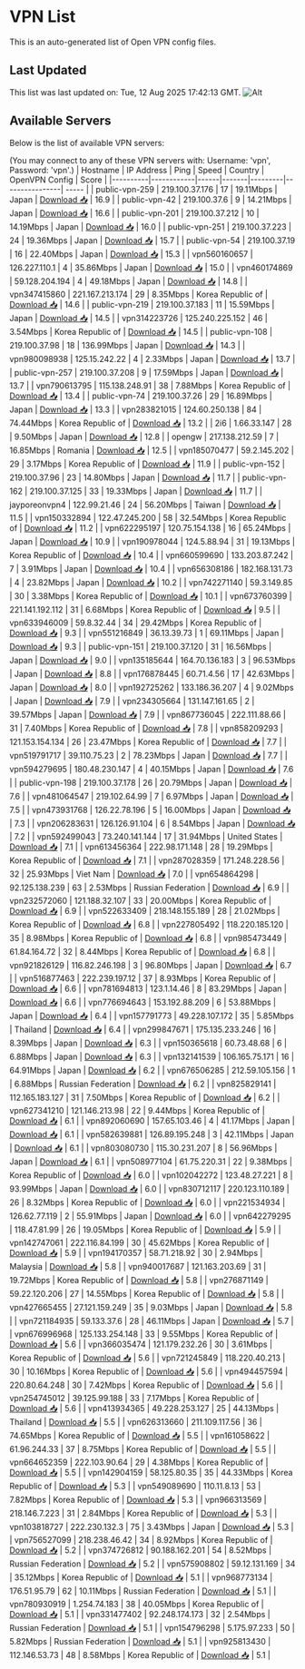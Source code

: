 # VPN List

This is an auto-generated list of Open VPN config files.

## Last Updated

This list was last updated on: Tue, 12 Aug 2025 17:42:13 GMT.
![Alt](https://repobeats.axiom.co/api/embed/186b98318ef1479477931607c1ad7d823f12451f.svg "Repobeats analytics image")

## Available Servers

Below is the list of available VPN servers:

(You may connect to any of these VPN servers with: Username: 'vpn', Password: 'vpn'.)
| Hostname | IP Address | Ping | Speed | Country | OpenVPN Config | Score |
|----------|------------|------|-------|---------|----------------| ----- |
| public-vpn-259 | 219.100.37.176 | 17 | 19.11Mbps | Japan | [Download 📥](./configs/server_0_JP.ovpn) | 16.9 |
| public-vpn-42 | 219.100.37.6 | 9 | 14.21Mbps | Japan | [Download 📥](./configs/server_1_JP.ovpn) | 16.6 |
| public-vpn-201 | 219.100.37.212 | 10 | 14.19Mbps | Japan | [Download 📥](./configs/server_2_JP.ovpn) | 16.0 |
| public-vpn-251 | 219.100.37.223 | 24 | 19.36Mbps | Japan | [Download 📥](./configs/server_3_JP.ovpn) | 15.7 |
| public-vpn-54 | 219.100.37.19 | 16 | 22.40Mbps | Japan | [Download 📥](./configs/server_4_JP.ovpn) | 15.3 |
| vpn560160657 | 126.227.110.1 | 4 | 35.86Mbps | Japan | [Download 📥](./configs/server_5_JP.ovpn) | 15.0 |
| vpn460174869 | 59.128.204.194 | 4 | 49.18Mbps | Japan | [Download 📥](./configs/server_6_JP.ovpn) | 14.8 |
| vpn347415860 | 221.167.213.174 | 29 | 8.35Mbps | Korea Republic of | [Download 📥](./configs/server_7_KR.ovpn) | 14.6 |
| public-vpn-219 | 219.100.37.183 | 11 | 15.59Mbps | Japan | [Download 📥](./configs/server_8_JP.ovpn) | 14.5 |
| vpn314223726 | 125.240.225.152 | 46 | 3.54Mbps | Korea Republic of | [Download 📥](./configs/server_9_KR.ovpn) | 14.5 |
| public-vpn-108 | 219.100.37.98 | 18 | 136.99Mbps | Japan | [Download 📥](./configs/server_10_JP.ovpn) | 14.3 |
| vpn980098938 | 125.15.242.22 | 4 | 2.33Mbps | Japan | [Download 📥](./configs/server_11_JP.ovpn) | 13.7 |
| public-vpn-257 | 219.100.37.208 | 9 | 17.59Mbps | Japan | [Download 📥](./configs/server_12_JP.ovpn) | 13.7 |
| vpn790613795 | 115.138.248.91 | 38 | 7.88Mbps | Korea Republic of | [Download 📥](./configs/server_13_KR.ovpn) | 13.4 |
| public-vpn-74 | 219.100.37.26 | 29 | 16.89Mbps | Japan | [Download 📥](./configs/server_14_JP.ovpn) | 13.3 |
| vpn283821015 | 124.60.250.138 | 84 | 74.44Mbps | Korea Republic of | [Download 📥](./configs/server_15_KR.ovpn) | 13.2 |
| 2i6 | 1.66.33.147 | 28 | 9.50Mbps | Japan | [Download 📥](./configs/server_16_JP.ovpn) | 12.8 |
| opengw | 217.138.212.59 | 7 | 16.85Mbps | Romania | [Download 📥](./configs/server_17_RO.ovpn) | 12.5 |
| vpn185070477 | 59.2.145.202 | 29 | 3.17Mbps | Korea Republic of | [Download 📥](./configs/server_18_KR.ovpn) | 11.9 |
| public-vpn-152 | 219.100.37.96 | 23 | 14.80Mbps | Japan | [Download 📥](./configs/server_19_JP.ovpn) | 11.7 |
| public-vpn-162 | 219.100.37.125 | 33 | 19.33Mbps | Japan | [Download 📥](./configs/server_20_JP.ovpn) | 11.7 |
| jayporeonvpn4 | 122.99.21.46 | 24 | 56.20Mbps | Taiwan | [Download 📥](./configs/server_21_TW.ovpn) | 11.5 |
| vpn150332894 | 122.47.245.200 | 58 | 32.54Mbps | Korea Republic of | [Download 📥](./configs/server_22_KR.ovpn) | 11.2 |
| vpn622295197 | 120.75.154.138 | 16 | 65.24Mbps | Japan | [Download 📥](./configs/server_23_JP.ovpn) | 10.9 |
| vpn190978044 | 124.5.88.94 | 31 | 19.13Mbps | Korea Republic of | [Download 📥](./configs/server_24_KR.ovpn) | 10.4 |
| vpn660599690 | 133.203.87.242 | 7 | 3.91Mbps | Japan | [Download 📥](./configs/server_25_JP.ovpn) | 10.4 |
| vpn656308186 | 182.168.131.73 | 4 | 23.82Mbps | Japan | [Download 📥](./configs/server_26_JP.ovpn) | 10.2 |
| vpn742271140 | 59.3.149.85 | 30 | 3.38Mbps | Korea Republic of | [Download 📥](./configs/server_27_KR.ovpn) | 10.1 |
| vpn673760399 | 221.141.192.112 | 31 | 6.68Mbps | Korea Republic of | [Download 📥](./configs/server_28_KR.ovpn) | 9.5 |
| vpn633946009 | 59.8.32.44 | 34 | 29.42Mbps | Korea Republic of | [Download 📥](./configs/server_29_KR.ovpn) | 9.3 |
| vpn551216849 | 36.13.39.73 | 1 | 69.11Mbps | Japan | [Download 📥](./configs/server_30_JP.ovpn) | 9.3 |
| public-vpn-151 | 219.100.37.120 | 31 | 16.56Mbps | Japan | [Download 📥](./configs/server_31_JP.ovpn) | 9.0 |
| vpn135185644 | 164.70.136.183 | 3 | 96.53Mbps | Japan | [Download 📥](./configs/server_32_JP.ovpn) | 8.8 |
| vpn176878445 | 60.71.4.56 | 17 | 42.63Mbps | Japan | [Download 📥](./configs/server_33_JP.ovpn) | 8.0 |
| vpn192725262 | 133.186.36.207 | 4 | 9.02Mbps | Japan | [Download 📥](./configs/server_34_JP.ovpn) | 7.9 |
| vpn234305664 | 131.147.161.65 | 2 | 39.57Mbps | Japan | [Download 📥](./configs/server_35_JP.ovpn) | 7.9 |
| vpn867736045 | 222.111.88.66 | 31 | 7.40Mbps | Korea Republic of | [Download 📥](./configs/server_36_KR.ovpn) | 7.8 |
| vpn858209293 | 121.153.154.134 | 26 | 23.47Mbps | Korea Republic of | [Download 📥](./configs/server_37_KR.ovpn) | 7.7 |
| vpn519791717 | 39.110.75.23 | 2 | 78.23Mbps | Japan | [Download 📥](./configs/server_38_JP.ovpn) | 7.7 |
| vpn594279695 | 180.48.230.147 | 4 | 40.15Mbps | Japan | [Download 📥](./configs/server_39_JP.ovpn) | 7.6 |
| public-vpn-198 | 219.100.37.178 | 26 | 20.79Mbps | Japan | [Download 📥](./configs/server_40_JP.ovpn) | 7.6 |
| vpn481064547 | 219.102.64.99 | 7 | 6.97Mbps | Japan | [Download 📥](./configs/server_41_JP.ovpn) | 7.5 |
| vpn473931768 | 126.22.78.196 | 5 | 16.00Mbps | Japan | [Download 📥](./configs/server_42_JP.ovpn) | 7.3 |
| vpn206283631 | 126.126.91.104 | 6 | 8.54Mbps | Japan | [Download 📥](./configs/server_43_JP.ovpn) | 7.2 |
| vpn592499043 | 73.240.141.144 | 17 | 31.94Mbps | United States | [Download 📥](./configs/server_44_US.ovpn) | 7.1 |
| vpn613456364 | 222.98.171.148 | 28 | 19.29Mbps | Korea Republic of | [Download 📥](./configs/server_45_KR.ovpn) | 7.1 |
| vpn287028359 | 171.248.228.56 | 32 | 25.93Mbps | Viet Nam | [Download 📥](./configs/server_46_VN.ovpn) | 7.0 |
| vpn654864298 | 92.125.138.239 | 63 | 2.53Mbps | Russian Federation | [Download 📥](./configs/server_47_RU.ovpn) | 6.9 |
| vpn232572060 | 121.188.32.107 | 33 | 20.00Mbps | Korea Republic of | [Download 📥](./configs/server_48_KR.ovpn) | 6.9 |
| vpn522633409 | 218.148.155.189 | 28 | 21.02Mbps | Korea Republic of | [Download 📥](./configs/server_49_KR.ovpn) | 6.8 |
| vpn227805492 | 118.220.185.120 | 35 | 8.98Mbps | Korea Republic of | [Download 📥](./configs/server_50_KR.ovpn) | 6.8 |
| vpn985473449 | 61.84.164.72 | 32 | 8.44Mbps | Korea Republic of | [Download 📥](./configs/server_51_KR.ovpn) | 6.8 |
| vpn921826129 | 116.82.246.198 | 3 | 96.80Mbps | Japan | [Download 📥](./configs/server_52_JP.ovpn) | 6.7 |
| vpn516877463 | 222.239.197.12 | 37 | 8.93Mbps | Korea Republic of | [Download 📥](./configs/server_53_KR.ovpn) | 6.6 |
| vpn781694813 | 123.1.14.46 | 8 | 83.29Mbps | Japan | [Download 📥](./configs/server_54_JP.ovpn) | 6.6 |
| vpn776694643 | 153.192.88.209 | 6 | 53.88Mbps | Japan | [Download 📥](./configs/server_55_JP.ovpn) | 6.4 |
| vpn157791773 | 49.228.107.172 | 35 | 5.85Mbps | Thailand | [Download 📥](./configs/server_56_TH.ovpn) | 6.4 |
| vpn299847671 | 175.135.233.246 | 16 | 8.39Mbps | Japan | [Download 📥](./configs/server_57_JP.ovpn) | 6.3 |
| vpn150365618 | 60.73.48.68 | 6 | 6.88Mbps | Japan | [Download 📥](./configs/server_58_JP.ovpn) | 6.3 |
| vpn132141539 | 106.165.75.171 | 16 | 64.91Mbps | Japan | [Download 📥](./configs/server_59_JP.ovpn) | 6.2 |
| vpn676506285 | 212.59.105.156 | 1 | 6.88Mbps | Russian Federation | [Download 📥](./configs/server_60_RU.ovpn) | 6.2 |
| vpn825829141 | 112.165.183.127 | 31 | 7.50Mbps | Korea Republic of | [Download 📥](./configs/server_61_KR.ovpn) | 6.2 |
| vpn627341210 | 121.146.213.98 | 22 | 9.44Mbps | Korea Republic of | [Download 📥](./configs/server_62_KR.ovpn) | 6.1 |
| vpn892060690 | 157.65.103.46 | 4 | 41.17Mbps | Japan | [Download 📥](./configs/server_63_JP.ovpn) | 6.1 |
| vpn582639881 | 126.89.195.248 | 3 | 42.11Mbps | Japan | [Download 📥](./configs/server_64_JP.ovpn) | 6.1 |
| vpn803080730 | 115.30.231.207 | 8 | 56.96Mbps | Japan | [Download 📥](./configs/server_65_JP.ovpn) | 6.1 |
| vpn508977104 | 61.75.220.31 | 22 | 9.38Mbps | Korea Republic of | [Download 📥](./configs/server_66_KR.ovpn) | 6.0 |
| vpn102042272 | 123.48.27.221 | 8 | 93.99Mbps | Japan | [Download 📥](./configs/server_67_JP.ovpn) | 6.0 |
| vpn830712117 | 220.123.110.189 | 26 | 8.32Mbps | Korea Republic of | [Download 📥](./configs/server_68_KR.ovpn) | 6.0 |
| vpn221534934 | 126.62.77.119 | 2 | 55.91Mbps | Japan | [Download 📥](./configs/server_69_JP.ovpn) | 6.0 |
| vpn642279295 | 118.47.81.99 | 26 | 19.05Mbps | Korea Republic of | [Download 📥](./configs/server_70_KR.ovpn) | 5.9 |
| vpn142747061 | 222.116.84.199 | 30 | 45.62Mbps | Korea Republic of | [Download 📥](./configs/server_71_KR.ovpn) | 5.9 |
| vpn194170357 | 58.71.218.92 | 30 | 2.94Mbps | Malaysia | [Download 📥](./configs/server_72_MY.ovpn) | 5.8 |
| vpn940017687 | 121.163.203.69 | 31 | 19.72Mbps | Korea Republic of | [Download 📥](./configs/server_73_KR.ovpn) | 5.8 |
| vpn276871149 | 59.22.120.206 | 27 | 14.55Mbps | Korea Republic of | [Download 📥](./configs/server_74_KR.ovpn) | 5.8 |
| vpn427665455 | 27.121.159.249 | 35 | 9.03Mbps | Japan | [Download 📥](./configs/server_75_JP.ovpn) | 5.8 |
| vpn721184935 | 59.133.37.6 | 28 | 46.11Mbps | Japan | [Download 📥](./configs/server_76_JP.ovpn) | 5.7 |
| vpn676996968 | 125.133.254.148 | 33 | 9.55Mbps | Korea Republic of | [Download 📥](./configs/server_77_KR.ovpn) | 5.6 |
| vpn366035474 | 121.179.232.26 | 30 | 3.61Mbps | Korea Republic of | [Download 📥](./configs/server_78_KR.ovpn) | 5.6 |
| vpn721245849 | 118.220.40.213 | 30 | 10.16Mbps | Korea Republic of | [Download 📥](./configs/server_79_KR.ovpn) | 5.6 |
| vpn494457594 | 220.80.64.248 | 30 | 7.42Mbps | Korea Republic of | [Download 📥](./configs/server_80_KR.ovpn) | 5.6 |
| vpn254745012 | 39.125.99.188 | 33 | 7.17Mbps | Korea Republic of | [Download 📥](./configs/server_81_KR.ovpn) | 5.6 |
| vpn413934365 | 49.228.253.127 | 25 | 44.13Mbps | Thailand | [Download 📥](./configs/server_82_TH.ovpn) | 5.5 |
| vpn626313660 | 211.109.117.56 | 36 | 74.65Mbps | Korea Republic of | [Download 📥](./configs/server_83_KR.ovpn) | 5.5 |
| vpn161058622 | 61.96.244.33 | 37 | 8.75Mbps | Korea Republic of | [Download 📥](./configs/server_84_KR.ovpn) | 5.5 |
| vpn664652359 | 222.103.90.64 | 29 | 4.38Mbps | Korea Republic of | [Download 📥](./configs/server_85_KR.ovpn) | 5.5 |
| vpn142904159 | 58.125.80.35 | 35 | 44.33Mbps | Korea Republic of | [Download 📥](./configs/server_86_KR.ovpn) | 5.3 |
| vpn549089690 | 110.11.8.13 | 53 | 7.82Mbps | Korea Republic of | [Download 📥](./configs/server_87_KR.ovpn) | 5.3 |
| vpn966313569 | 218.146.7.223 | 31 | 2.84Mbps | Korea Republic of | [Download 📥](./configs/server_88_KR.ovpn) | 5.3 |
| vpn103818727 | 222.230.132.3 | 75 | 3.43Mbps | Japan | [Download 📥](./configs/server_89_JP.ovpn) | 5.3 |
| vpn756527099 | 218.238.46.42 | 34 | 8.92Mbps | Korea Republic of | [Download 📥](./configs/server_90_KR.ovpn) | 5.2 |
| vpn374726812 | 90.188.162.201 | 54 | 8.52Mbps | Russian Federation | [Download 📥](./configs/server_91_RU.ovpn) | 5.2 |
| vpn575908802 | 59.12.131.169 | 34 | 35.12Mbps | Korea Republic of | [Download 📥](./configs/server_92_KR.ovpn) | 5.1 |
| vpn968773134 | 176.51.95.79 | 62 | 10.11Mbps | Russian Federation | [Download 📥](./configs/server_93_RU.ovpn) | 5.1 |
| vpn780930919 | 1.254.74.183 | 38 | 40.05Mbps | Korea Republic of | [Download 📥](./configs/server_94_KR.ovpn) | 5.1 |
| vpn331477402 | 92.248.174.173 | 32 | 2.54Mbps | Russian Federation | [Download 📥](./configs/server_95_RU.ovpn) | 5.1 |
| vpn154796298 | 5.175.97.233 | 50 | 5.82Mbps | Russian Federation | [Download 📥](./configs/server_96_RU.ovpn) | 5.1 |
| vpn925813430 | 112.146.53.73 | 48 | 8.58Mbps | Korea Republic of | [Download 📥](./configs/server_97_KR.ovpn) | 5.1 |
